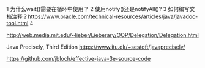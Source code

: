 1 为什么wait()需要在循环中使用？
2 使用notify()还是notifyAll()?
3 如何编写文档注释？https://www.oracle.com/technical-resources/articles/java/javadoc-tool.html
4 

http://web.media.mit.edu/~lieber/Lieberary/OOP/Delegation/Delegation.html

Java Precisely, Third Edition  https://www.itu.dk/~sestoft/javaprecisely/

https://github.com/jbloch/effective-java-3e-source-code





